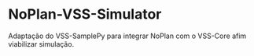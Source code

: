 # NoPlan-VSS-Simulator
Adaptação do VSS-SamplePy para integrar NoPlan com o VSS-Core afim viabilizar simulação.
